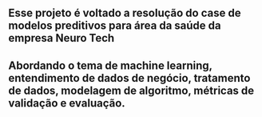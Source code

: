 ## Esse projeto é voltado a resolução do case de modelos preditivos para área da saúde da empresa Neuro Tech


## Abordando o tema de machine learning, entendimento de dados de negócio, tratamento de dados, modelagem de algoritmo,  métricas de validação e evaluação.